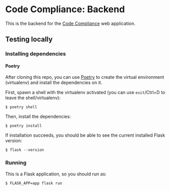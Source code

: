 # Code Compliance: Backend

This is the backend for the [Code
Compliance](https://github.com/codeisscience/codecompliance-frontend) web
application.

## Testing locally

### Installing dependencies

#### Poetry

After cloning this repo, you can use
[Poetry](https://python-poetry.org/docs/#installation) to create the virtual
environment (virtualenv) and install the dependencies on it.

First, spawn a shell with the virtualenv activated (you can use `exit`/Ctrl+D
to leave the shell/virtualenv):

```console
$ poetry shell
```

Then, install the dependencies:

```console
$ poetry install
```

If installation succeeds, you should be able to see the current installed Flask
version:

```console
$ flask --version
```

### Running

This is a Flask application, so you should run as:

```console
$ FLASK_APP=app flask run
```
